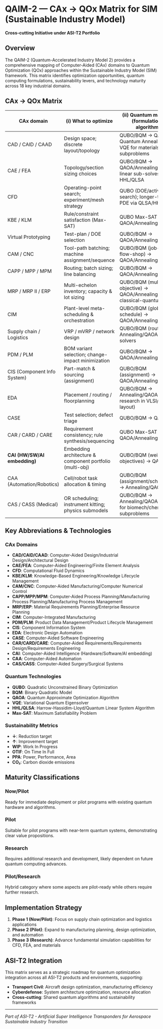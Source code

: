 # QAIM-2 — CAx → QOx Matrix for SIM (Sustainable Industry Model)

**Cross-cutting Initiative under ASI-T2 Portfolio**

## Overview

The QAIM-2 (Quantum-Accelerated Industry Model 2) provides a comprehensive mapping of Computer-Aided (CAx) domains to Quantum Optimization (QOx) approaches within the Sustainable Industry Model (SIM) framework. This matrix identifies optimization opportunities, quantum computing formulations, sustainability levers, and technology maturity across 18 key industrial domains.

## CAx → QOx Matrix

| CAx domain                      | (i) What to optimize                                   | (ii) Quantum mapping (formulation / algorithm)                                   | (iii) SIM lever (sustainability)                 | (iv) Maturity   |
|---------------------------------|---------------------------------------------------------|-----------------------------------------------------------------------------------|--------------------------------------------------|-----------------|
| CAD / CAID / CAAD               | Design space; discrete layout/topology                  | QUBO/BQM → QAOA or Quantum Annealing; VQE for materials subproblems              | Material use ↓; mass/drag ↓                      | Pilot/Research  |
| CAE / FEA                       | Topology/section sizing choices                         | QUBO/BQM → QAOA/Annealing; future linear sub-solves via HHL/QLSA                 | Mass ↓ with safety margin ↑                      | Research        |
| CFD                             | Operating-point search; experiment/mesh strategy        | QUBO (DOE/active search); longer-term PDE via QLSA/HHL                           | Fuel burn ↓; emissions ↓                         | Research        |
| KBE / KLM                       | Rule/constraint satisfaction (Max-SAT)                  | QUBO Max-SAT → QAOA/Annealing                                                     | Right-first-time ↑; rework ↓                     | Pilot           |
| Virtual Prototyping             | Test-plan / DOE selection                               | QUBO/BQM → QAOA/Annealing                                                         | Test time/energy ↓                               | Pilot           |
| CAM / CNC                       | Tool-path batching; machine assignment/sequence         | QUBO/BQM (job-shop / flow-shop) → QAOA/Annealing                                  | Energy/idle ↓; throughput ↑                      | Pilot           |
| CAPP / MPP / MPM                | Routing; batch sizing; line balancing                   | QUBO/BQM → QAOA/Annealing                                                         | WIP ↓; takt adherence ↑                          | Pilot           |
| MRP / MRP II / ERP              | Multi-echelon inventory; capacity & lot sizing          | QUBO/BQM (multi-objective) → QAOA/Annealing; hybrid classical-quantum             | Stockouts/waste ↓; service level ↑               | Pilot           |
| CIM                             | Plant-level meta-scheduling & orchestration             | QUBO/BQM (global schedule) → QAOA/Annealing                                       | Energy/CO₂ per unit ↓                            | Pilot           |
| Supply chain / Logistics        | VRP / mVRP / network design                             | QUBO/BQM (routing) → Annealing/QAOA; hybrid solvers                               | Transport emissions ↓; OTIF ↑                    | Now/Pilot       |
| PDM / PLM                       | BOM variant selection; change-impact minimization       | QUBO/BQM → QAOA/Annealing                                                         | Rework ↓; circularity ↑                          | Pilot           |
| CIS (Component Info System)     | Part-match & sourcing (assignment)                      | QUBO/BQM (assignment) → QAOA/Annealing                                            | Lead time ↓; embodied carbon ↓                   | Pilot           |
| EDA                             | Placement / routing / floorplanning                     | QUBO/BQM → Annealing/QAOA (active research in VLSI/PCB layout)                   | PPA gains → lifecycle energy ↓                   | Pilot/Research  |
| CASE                            | Test selection; defect triage                           | QUBO/BQM → QAOA                                                                    | Defects/iterations ↓                             | Pilot           |
| CAR / CARD / CARE               | Requirement consistency; rule synthesis/sequencing      | QUBO Max-SAT → QAOA/Annealing                                                      | Compliance risk ↓                                | Pilot           |
| **CAI (HW/SW/AI embedding)**    | Embedding architecture & component portfolio (multi-obj)| QUBO/BQM (weighted objectives) → QAOA                                             | Energy efficiency ↑; abatement benefit ↑         | Pilot           |
| CAA (Automation/Robotics)       | Cell/robot task allocation & timing                     | QUBO/BQM (assignment/scheduling) → Annealing/QAOA                                 | Utilization ↑; energy ↓                          | Pilot           |
| CAS / CASS (Medical)            | OR scheduling; instrument kitting; physics submodels    | QUBO/BQM → Annealing/QAOA; VQE for biomech/chem subproblems                       | Theatre time ↑; waste ↓                          | Pilot/Research  |

## Key Abbreviations & Technologies

### CAx Domains
- **CAD/CAID/CAAD**: Computer-Aided Design/Industrial Design/Architectural Design
- **CAE/FEA**: Computer-Aided Engineering/Finite Element Analysis
- **CFD**: Computational Fluid Dynamics
- **KBE/KLM**: Knowledge-Based Engineering/Knowledge Lifecycle Management
- **CAM/CNC**: Computer-Aided Manufacturing/Computer Numerical Control
- **CAPP/MPP/MPM**: Computer-Aided Process Planning/Manufacturing Process Planning/Manufacturing Process Management
- **MRP/ERP**: Material Requirements Planning/Enterprise Resource Planning
- **CIM**: Computer-Integrated Manufacturing
- **PDM/PLM**: Product Data Management/Product Lifecycle Management
- **CIS**: Component Information System
- **EDA**: Electronic Design Automation
- **CASE**: Computer-Aided Software Engineering
- **CAR/CARD/CARE**: Computer-Aided Requirements/Requirements Design/Requirements Engineering
- **CAI**: Computer-Aided Intelligence (Hardware/Software/AI embedding)
- **CAA**: Computer-Aided Automation
- **CAS/CASS**: Computer-Aided Surgery/Surgical Systems

### Quantum Technologies
- **QUBO**: Quadratic Unconstrained Binary Optimization
- **BQM**: Binary Quadratic Model
- **QAOA**: Quantum Approximate Optimization Algorithm
- **VQE**: Variational Quantum Eigensolver
- **HHL/QLSA**: Harrow-Hassidim-Lloyd/Quantum Linear System Algorithm
- **Max-SAT**: Maximum Satisfiability Problem

### Sustainability Metrics
- **↓**: Reduction target
- **↑**: Improvement target
- **WIP**: Work In Progress
- **OTIF**: On Time In Full
- **PPA**: Power, Performance, Area
- **CO₂**: Carbon dioxide emissions

## Maturity Classifications

### Now/Pilot
Ready for immediate deployment or pilot programs with existing quantum hardware and algorithms.

### Pilot
Suitable for pilot programs with near-term quantum systems, demonstrating clear value propositions.

### Research
Requires additional research and development, likely dependent on future quantum computing advances.

### Pilot/Research
Hybrid category where some aspects are pilot-ready while others require further research.

## Implementation Strategy

1. **Phase 1 (Now/Pilot)**: Focus on supply chain optimization and logistics applications
2. **Phase 2 (Pilot)**: Expand to manufacturing planning, design optimization, and automation
3. **Phase 3 (Research)**: Advance fundamental simulation capabilities for CFD, FEA, and materials

## ASI-T2 Integration

This matrix serves as a strategic roadmap for quantum optimization integration across all ASI-T2 products and environments, supporting:

- **Transport Civil**: Aircraft design optimization, manufacturing efficiency
- **Cyberdefense**: System architecture optimization, resource allocation
- **Cross-cutting**: Shared quantum algorithms and sustainability frameworks

---

*Part of ASI-T2 - Artificial Super Intelligence Transponders for Aerospace Sustainable Industry Transition*